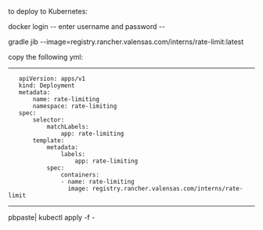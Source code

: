 to deploy to Kubernetes:

   docker login
   -- enter username and password --

   gradle jib --image=registry.rancher.valensas.com/interns/rate-limit:latest

   copy the following yml: 
   ***
	   apiVersion: apps/v1
	   kind: Deployment
	   metadata:
  		   name: rate-limiting
  		   namespace: rate-limiting
	   spec:
  		   selector:
    		   matchLabels:
      			   app: rate-limiting
  		   template:
    		   metadata:
      			   labels:
        			   app: rate-limiting
    		   spec:
      			   containers:
      			   - name: rate-limiting
        		     image: registry.rancher.valensas.com/interns/rate-limit
   ***
   pbpaste| kubectl apply -f -

